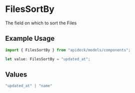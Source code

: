 # FilesSortBy

The field on which to sort the Files

## Example Usage

```typescript
import { FilesSortBy } from "apideck/models/components";

let value: FilesSortBy = "updated_at";
```

## Values

```typescript
"updated_at" | "name"
```